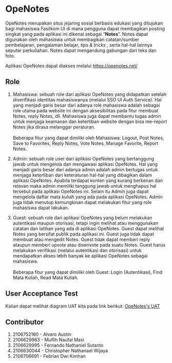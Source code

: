 # OpeNotes

OpeNotes merupakan situs jejaring sosial berbasis edukasi yang ditujukan bagi mahasiswa Fasilkom UI di mana pengguna dapat membagikan posting singkat yang pada aplikasi ini dikenal sebagai ”<b>Notes</b>”. Notes dapat digunakan oleh mahasiswa untuk membagikan catatan/sumber pembelajaran, pengalaman belajar, <i> tips & tricks </i>, serta hal-hal lainnya seputar perkuliahan. Notes dapat mengandung gabungan dari teks dan foto.

Aplikasi OpeNotes dapat diakses melalui https://openotes.net/

## Role
1. Mahasiswa: sebuah role dari aplikasi OpeNotes yang didapatkan setelah diverifikasi identitas mahasiswanya (melalui SSO UI Auth Service). Hal yang menjadi garis besar dari adanya role mahasiswa adalah sebagai role utama pada website ini dengan aksesibilitas pada fitur membuat Notes, reply Notes, dll. Mahasiswa juga dapat membantu tugas admin untuk menjaga keamanan dan ketertiban website dengan bisa me-report Notes jika dirasa melanggar peraturan. 
<br> <br> Beberapa fitur yang dapat dimiliki oleh Mahasiswa: Logout, Post Notes, Save to Favorites, Reply Notes, Vote Notes, Manage Favorite, Report Notes. 


2. Admin: sebuah role user dari aplikasi OpeNotes yang bertanggung jawab untuk mengelola dan mengawasi aplikasi OpeNotes. Hal yang menjadi garis besar dari adanya admin adalah admin bertugas untuk menjaga ketertiban dan keteraturan hal-hal yang dibagikan dalam aplikasi OpeNotes. Apabila terdapat konten yang kurang berkenan dan relevan maka admin memiliki tanggung jawab untuk menghapus hal tersebut pada aplikasi OpeNotes ini. Selain itu Admin juga dapat mengelola daftar mata kuliah yang ada pada aplikasi OpeNotes. Admin juga tidak menutup kemungkinan dapat melakukan fitur yang role mahasiswa dapat lakukan.


3. Guest: sebuah role dari aplikasi OpeNotes yang belum melakukan autentikasi maupun otorisasi, tetapi ingin melihat atau menggunakan catatan dan latihan yang ada di aplikasi OpeNotes. Guest dapat melihat Notes yang bersifat publik pada aplikasi ini. Guest juga tidak dapat membuat atau mengedit Notes. Guest tidak dapat memberi reply ataupun memberi upvote atau downvote pada suatu Notes. Guest harus melakukan verifikasi (melalui autentikasi dan otorisasi) untuk mendapatkan akses lebih banyak ke aplikasi OpeNotes sebagai mahasiswa. 
<br> <br> Beberapa fitur yang dapat dimiliki oleh Guest: Login (Autentikasi), Find Mata Kuliah, Read Mata Kuliah.

## User Acceptance Test
Kalian dapat melihat diagram UAT kita pada link berikut: [OpeNotes's UAT](https://docs.google.com/spreadsheets/d/1g5jluYsFkK5xmGNwfXvRzM6NsyqoInsa/edit#gid=229880640)

## Contributor
1. 2106752180 - Alvaro Austin
2. 2106629963 - Muflih Naufal Maxi
3. 2106629995 - Fernando Nathaniel Sutanto
4. 2106630044 - Christopher Nathanael Wijaya
5. 2106706691 - Febrian Dwi Kimhan